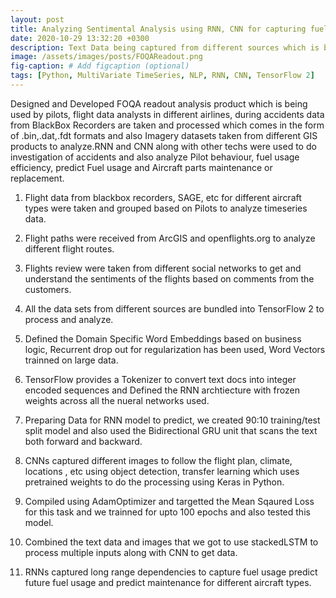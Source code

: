 ```yaml
---
layout: post
title: Analyzing Sentimental Analysis using RNN, CNN for capturing fuel statistics and flight performance based on Text and Image based Data
date: 2020-10-29 13:32:20 +0300
description: Text Data being captured from different sources which is being used by RNN and CNN nueral networks to process and display reports
image: /assets/images/posts/FOQAReadout.png
fig-caption: # Add figcaption (optional)
tags: [Python, MultiVariate TimeSeries, NLP, RNN, CNN, TensorFlow 2]
---
```


 Designed and Developed FOQA readout analysis product which is being used by pilots, flight data analysts in different airlines, during accidents data from BlackBox Recorders are taken and processed which comes in the form of .bin,.dat,.fdt formats and also Imagery datasets taken from different GIS products to analyze.RNN and CNN along with other techs were used to do investigation of accidents and also analyze Pilot behaviour, fuel usage efficiency, predict Fuel usage and Aircraft parts maintenance or replacement.

 1. Flight data from blackbox recorders, SAGE, etc for different aircraft types were taken and grouped based on Pilots to analyze timeseries data.

 2. Flight paths were received from ArcGIS and openflights.org to analyze different flight routes.

 3. Flights review were taken from different social networks to get and understand the sentiments of the flights based on comments from the customers.

 4. All the data sets from different sources are bundled into TensorFlow 2 to process and analyze.

 5. Defined the Domain Specific Word Embeddings based on business logic, Recurrent drop out for regularization has been used, Word Vectors trainned on large data.

 6. TensorFlow provides a Tokenizer to convert text docs into integer encoded sequences and Defined the RNN archtiecture with frozen weights across all the nueral networks used.

 7. Preparing Data for RNN model to predict, we created 90:10 training/test split model and also used the Bidirectional GRU unit that scans the text both forward and backward.

 8. CNNs captured different images to follow the flight plan, climate, locations , etc using object detection, transfer learning which uses pretrained weights to do the processing using Keras in Python.

 9. Compiled using AdamOptimizer and targetted the Mean Sqaured Loss for this task and we trainned for upto 100 epochs and also tested this model.

 10. Combined the text data and images that we got to use stackedLSTM to process multiple inputs along with CNN to get data.

 11. RNNs captured long range dependencies to capture fuel usage predict future fuel usage and predict maintenance for different aircraft types.





